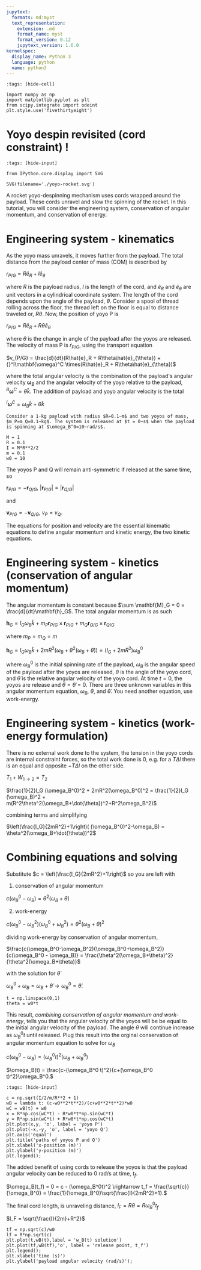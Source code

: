 ```yaml
---
jupytext:
  formats: md:myst
  text_representation:
    extension: .md
    format_name: myst
    format_version: 0.12
    jupytext_version: 1.6.0
kernelspec:
  display_name: Python 3
  language: python
  name: python3
---
```


```{code-cell} ipython3
:tags: [hide-cell]

import numpy as np
import matplotlib.pyplot as plt
from scipy.integrate import odeint
plt.style.use('fivethirtyeight')
```

# Yoyo despin revisited (cord constraint) !

```{code-cell} ipython3
:tags: [hide-input]

from IPython.core.display import SVG

SVG(filename='./yoyo-rocket.svg')
```

A rocket yoyo-despinning mechanism uses cords wrapped around the
payload. These cords unravel and slow the spinning of the rocket. In
this tutorial, you will consider the engineering system, conservation of
angular momentum, and conservation of energy. 

# Engineering system - kinematics

As the yoyo mass unravels, it moves further from the payload. The total
distance from the payload center of mass (COM) is described by 

$r_{P/G} = R\hat{e}_R + l\hat{e}_{\theta}$

where $R$ is the payload radius, $l$ is the length of the cord, and
$\hat{e}_R$ and $\hat{e}_{\theta}$ are unit vectors in a cylindrical
coordinate system. The length of the cord depends upon the angle of the
payload, $\theta$. Consider a spool of thread rolling across the floor,
the thread left on the floor is equal to distance traveled or,
$R\theta$. Now, the position of yoyo P is

$r_{P/G} = R\hat{e}_R + R\theta\hat{e}_{\theta}$

where $\theta$ is the change in angle of the payload after the yoyos are
released. The velocity of mass P is $\dot{r}_{P/G}$, using the transport
equation

$v_{P/G} = \frac{d}{dt}(R\hat{e}_R + R\theta\hat{e}_{\theta}) +
{}^I\mathbf{\omega}^C \times(R\hat{e}_R + R\theta\hat{e}_{\theta})$

where the total angular velocity is the combination of the payload's
angular velocity $\mathbf{\omega}_B$ and the angular velocity of the
yoyo relative to the payload, ${}^B \mathbf{\omega}^C=\dot{\theta}\hat{k}$. The addition of
payload and yoyo angular velocity is the total 

${}^I\mathbf{\omega}^C = \omega_B \hat{k} +
\dot{\theta}\hat{k}$

```{note}
Consider a 1-kg payload with radius $R=0.1~m$ and two yoyos of mass,
$m_P=m_Q=0.1~kg$. The system is released at $t = 0~s$ when the payload
is spinning at $\omega_B^0=10~rad/s$. 
```

```{code-cell} ipython3
M = 1
R = 0.1
I = M*R**2/2
m = 0.1
w0 = 10
```

The yoyos P and Q will remain anti-symmetric if released at the same time, so 

$\mathbf{r}_{P/G} = -\mathbf{r}_{Q/G},~|\mathbf{r}_{P/G}| =
|\mathbf{r}_{Q/G}|$ 

and

$\mathbf{v}_{P/G} = -\mathbf{v}_{Q/G},~v_P = v_Q.$

The equations for position and velocity are the essential kinematic
equations to define angular momentum and kinetic energy, the two kinetic
equations. 

# Engineering system - kinetics (conservation of angular momentum)

The angular momentum is constant because $\sum \mathbf{M}_G = 0 =
\frac{d}{dt}\mathbf{h}_G$. The total angular momentum is as such

$\mathbf{h}_G = I_G \omega_B \hat{k} + m_P \mathbf{r}_{P/G} \times
\mathbf{r}_{P/G}+
 m_Q \mathbf{r}_{Q/G} \times \mathbf{r}_{Q/G}$

where $m_P = m_Q = m$

$\mathbf{h}_G = I_G \omega_B \hat{k} + 2mR^2(\omega_B +
\theta^2(\omega_B+\dot{\theta})) = (I_G + 2mR^2)\omega_B^0$

where $\omega_B^0$ is the initial spinning rate of the payload,
$\omega_B$ is the angular speed of the payload after the yoyos are
released, $\theta$ is the angle of the yoyo cord, and $\dot{\theta}$ is
the relative angular velocity of the yoyo cord. At time $t=0$, the yoyos
are release and $\theta = \dot{\theta}=0$. There are three unknown
variables in this angular momentum equation, $\omega_B$, $\theta$, and
$\dot{\theta}$. You need another equation, use work-energy.


# Engineering system - kinetics (work-energy formulation)

There is no external work done to the system, the tension in the yoyo
cords are internal constraint forces, so the total work done is 0, e.g.
for a $T\Delta l$ there is an equal and opposite $-T\Delta l$ on
the other side. 

$T_1 + W_{1\rightarrow2} = T_2$

$\frac{1}{2}I_G (\omega_B^0)^2 + 2mR^2(\omega_B^0)^2 = 
\frac{1}{2}I_G (\omega_B)^2 +
m(R^2\theta^2(\omega_B+\dot{\theta})^2+R^2\omega_B^2)$

combining terms and simplifying

$\left(\frac{I_G}{2mR^2}+1\right)( (\omega_B^0)^2-\omega_B)  = 
\theta^2(\omega_B+\dot{\theta})^2$

# Combining equations and solving

Substitute $c = \left(\frac{I_G}{2mR^2}+1\right)$ so you are left with 

1. conservation of angular momentum

$c(\omega_B^0 - \omega_B) = \theta^2(\omega_B+\dot{\theta})$

2. work-energy

$c(\omega_B^0-\omega_B^2)(\omega_B^0+\omega_B^2) = \theta^2(\omega_B+\theta)^2$

dividing work-energy by conservation of angular momentum, 

$\frac{c(\omega_B^0-\omega_B^2)(\omega_B^0+\omega_B^2)}{c(\omega_B^0 - \omega_B)} = 
\frac{\theta^2(\omega_B+\theta)^2}{\theta^2(\omega_B+\theta)}$

with the solution for $\dot{\theta}$

$\omega_B^0 +\omega_B = \omega_B +\dot{\theta} \rightarrow \omega_B^0 =
\dot{\theta}$.

```{code-cell} ipython3
t = np.linspace(0,1)
theta = w0*t 
```

This result, _combining conservation of angular momentum and
work-energy_, tells you that the angular velocity of the yoyos will be
be equal to the initial angular velocity of the payload. The angle
$\theta$ will
continue increase as $\omega_B^0 t$ until released. Plug this result into
the orginal conservation of angular momentum equation to solve for
$\omega_B$

$c(\omega_B^0 - \omega_B) = (\omega_B^0 t)^2(\omega_B+\omega_B^0)$

$\omega_B(t) = \frac{c-(\omega_B^0 t)^2}{c+(\omega_B^0 t)^2}\omega_B^0.$

```{code-cell} ipython3
:tags: [hide-input]

c = np.sqrt(I/2/m/R**2 + 1)
wB = lambda t: (c-w0**2*t**2)/(c+w0**2*t**2)*w0
wC = wB(t) + w0
x = R*np.cos(wC*t) - R*w0*t*np.sin(wC*t)
y = R*np.sin(wC*t) + R*w0*t*np.cos(wC*t)
plt.plot(x,y, 'o', label = 'yoyo P')
plt.plot(-x,-y, 'o', label = 'yoyo Q')
plt.axis('equal')
plt.title('paths of yoyos P and Q')
plt.xlabel('x-position (m)')
plt.ylabel('y-position (m)')
plt.legend();
```

The added benefit of using cords to release the yoyos is that the
payload angular velocity can be reduced to 0 rad/s at time, $t_f$. 

$\omega_B(t_f) = 0 = c - (\omega_B^0t)^2 \rightarrow t_f =
\frac{\sqrt{c}}{\omega_B^0} =
\frac{1}{\omega_B^0}\sqrt{\frac{I}{2mR^2}+1}.$

The final cord length, is unraveling distance, $l_F = R\theta  =
R\omega_B^0 t_f$

$l_F = \sqrt{\frac{I}{2m}+R^2}$

```{code-cell} ipython3
tf = np.sqrt(c)/w0
lf = R*np.sqrt(c)
plt.plot(t,wB(t),label = 'w_B(t) solution')
plt.plot(tf,wB(tf),'o', label = 'release point, t_f')
plt.legend();
plt.xlabel('time (s)')
plt.ylabel('payload angular velocity (rad/s)');
```

```{code-cell} ipython3

```
